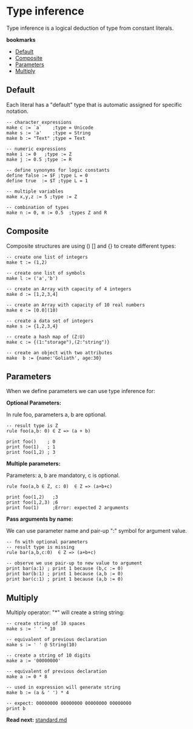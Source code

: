 # Type inference

Type inference is a logical deduction of type from constant literals.

**bookmarks**
* [Default](#Default)
* [Composite](#Composite)
* [Parameters](#Parameters)
* [Multiply](#Multiply)

## Default
Each literal has a "default" type that is automatic assigned for specific notation.

```
-- character expressions
make c := `a`    ;type = Unicode 
make s := 'a'    ;type = String 
make b := "Text" ;type = Text

-- numeric expressions
make i := 0   ;type := Z
make j := 0.5 ;type := R

-- define synonyms for logic constants
define false := $F ;type L = 0
define true  := $T ;type L = 1

-- multiple variables
make x,y,z := 5 ;type := Z

-- combination of types
make n := 0, m := 0.5  ;types Z and R
```

## Composite

Composite structures are using () [] and {} to create different types:

```
-- create one list of integers
make t := (1,2) 

-- create one list of symbols
make l := ('a','b')

-- create an Array with capacity of 4 integers
make d := [1,2,3,4]

-- create an Array with capacity of 10 real numbers
make e := [0.0](10)

-- create a data set of integers
make s := {1,2,3,4}

-- create a hash map of (Z:U)
make c := {(1:"storage"),(2:"string")}

-- create an object with two attributes
make  b := {name:'Goliath', age:30}

```

## Parameters
When we define parameters we can use type inference for: 

**Optional Parameters:**

In rule foo, parameters a, b are optional.

```
-- result type is Z
rule foo(a,b: 0) ∈ Z => (a + b)
                                  
print foo()    ; 0               
print foo(1)   ; 1
print foo(1,2) ; 3
```

**Multiple parameters:**

Parameters: a, b are mandatory, c is optional.

```
rule foo(a,b ∈ Z, c: 0)  ∈ Z => (a+b+c)

print foo(1,2)   ;3
print foo(1,2,3) ;6
print foo(1)     ;Error: expected 2 arguments

```

**Pass arguments by name:**

We can use parameter name and pair-up ":" symbol for argument value.

```
-- fn with optional parameters
-- result type is missing
rule bar(a,b,c:0)  ∈ Z => (a+b+c)

-- observe we use pair-up to new value to argument
print bar(a:1) ; print 1 because (b,c := 0) 
print bar(b:1) ; print 1 because (a,b := 0) 
print bar(c:1) ; print 1 because (a,b := 0) 
```

## Multiply

Multiply operator: "*" will create a string string:

```
-- create string of 10 spaces
make s := ' ' * 10

-- equivalent of previous declaration
make s := ' ' @ String(10)
```


```
-- create a string of 10 digits
make a := '00000000'

-- equivalent of previous declaration
make a := 0 * 8

-- used in expression will generate string
make b := (a & ' ') * 4

-- expect: 00000000 00000000 00000000 00000000
print b 
```

**Read next:** [standard.md](standard.md)